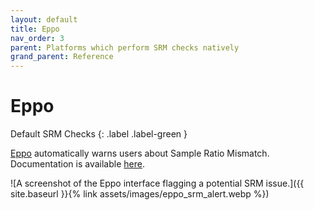 ```yaml
---
layout: default
title: Eppo
nav_order: 3
parent: Platforms which perform SRM checks natively
grand_parent: Reference
---
```


#  Eppo

Default SRM Checks
{: .label .label-green }

[Eppo](https://www.geteppo.com) automatically warns users about Sample Ratio Mismatch. Documentation is available [here](https://docs.geteppo.com/statistics/sample-ratio-mismatch).

![A screenshot of the Eppo interface flagging a potential SRM issue.]({{ site.baseurl }}{% link assets/images/eppo_srm_alert.webp %})
